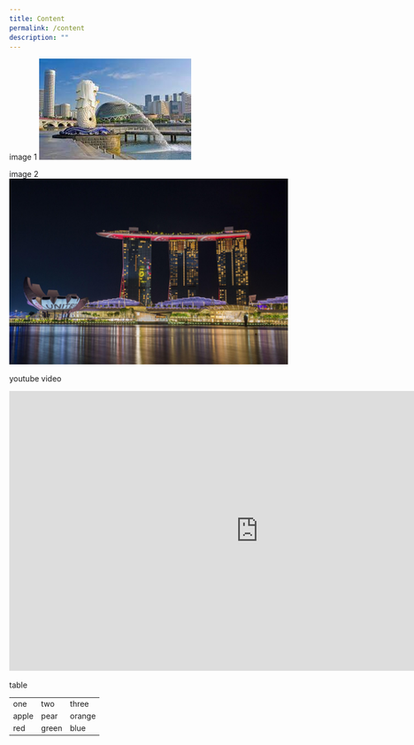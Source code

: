 ```yaml
---
title: Content
permalink: /content
description: ""
---
```

image 1
![](/images/merlion.jpg)

image 2
![](/images/mbs.jpg)

youtube video
<iframe width="900" height="506" src="https://www.youtube.com/embed/0g1Q4fBDp2U" title="YouTube video player" frameborder="0" allow="accelerometer; autoplay; clipboard-write; encrypted-media; gyroscope; picture-in-picture" allowfullscreen></iframe>

table
<table>
	<tr>
    <td>one</td>
    <td>two</td>
    <td>three</td>
  </tr>
  <tr>
    <td>apple</td>
    <td>pear</td>
    <td>orange</td>
  </tr>
  <tr>
    <td>red</td>
    <td>green</td>
    <td>blue</td>
	</tr>
	<table>